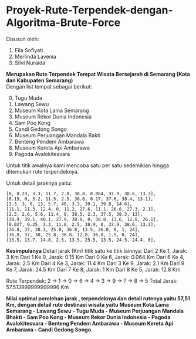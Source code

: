 # Proyek-Rute-Terpendek-dengan-Algoritma-Brute-Force

Disusun oleh:
1. Fila Sofiyati
2. Merlinda Lavenia
3. Silvi Nuraida

**Merupakan Rute Terpendek Tempat Wisata Bersejarah di Semarang (Kota dan Kabupaten Semarang)**<br>
Dengan list tempat sebagai berikut:

0.   Tugu Muda
1.	Lawang Sewu
2.	Museum Kota Lama Semarang
3.	Museum Rekor Dunia Indonesia
4.	Sam Poo Kong
5.	Candi Gedong Songo
6.	Museum Perjuangan Mandala Bakti
7.	Benteng Pendem Ambarawa
8.	Museum Kereta Api Ambarawa
9.	Pagoda Avalokitesvara

Untuk titik awalnya kami mencoba satu per satu sedemikian hingga ditemukan rute terpendeknya.

Untuk detail jaraknya yaitu:


    [0, 0.23, 3.3, 11.7, 2.8, 38.8, 0.064, 37.9, 38.6, 13.3],
    [0.15, 0, 3.2, 11.5, 2.5, 38.6, 0.17, 37.6, 38.4, 13.1],
    [3.3, 3, 0, 13, 5.7, 40, 3.3, 39.1, 39.8, 14.6],
    [11.1, 11.3, 12.4, 0, 11.2, 27.6, 11.1, 26.6, 27.3, 2.1],
    [2.3, 2.6, 5.6, 11.4, 0, 38.5, 2.3, 37.5, 38.3, 13],
    [38.9, 39.1, 40.1, 27.9, 38.9, 0, 38.8, 13.6, 12.8, 26.1],
    [0.027, 0.25, 3.3, 11.8, 2.5, 38.9, 0, 37.9, 38.6, 13.3],
    [36.8, 37, 38.1, 25.8, 36.8, 13.5, 36.8, 0, 1, 24],
    [36.8, 37, 38, 25.8, 36.8, 12.8, 36.8, 1.5, 0, 24],
    [13.5, 13.7, 14.8, 2.5, 13.5, 25.5, 13.5, 24.5, 24.4, 0],


**Kesimpulanya**
Detail jarak (Km) titik satu ke titik lainnya:
Dari 2 Ke 1, Jarak: 3 Km
Dari 1 Ke 0, Jarak: 0.15 Km
Dari 0 Ke 6, Jarak: 0.064 Km
Dari 6 Ke 4, Jarak: 2.5 Km
Dari 4 Ke 3, Jarak: 11.4 Km
Dari 3 Ke 9, Jarak: 2.1 Km
Dari 9 Ke 7, Jarak: 24.5 Km
Dari 7 Ke 8, Jarak: 1 Km
Dari 8 Ke 5, Jarak: 12.8 Km

Rute Terpendek:
2 -> 1 -> 0 -> 6 -> 4 -> 3 -> 9 -> 7 -> 8 -> 5
Total Jarak: 57.513999999999996 Km

**Nilai optimal perolehan jarak , terpendeknya dan detail rutenya yaitu 57,51 Km, dengan detail rute destinasi wisata yaitu Museum Kota Lama Semarang - Lawang Sewu - Tugu Muda - Museum Perjuangan Mandala Bhakti - Sam Poo Kong - Museum Rekor Dunia Indonesia - Pagoda Avalokitesvara - Benteng Pendem Ambarawa - Museum Kereta Api Ambarawa - Candi Gedong Songo.**
